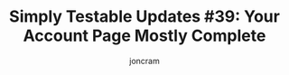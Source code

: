 ---
layout: default
title: "Simply Testable Updates #39: Your Account Page Mostly Complete"
author: joncram
newsletter:
    issue_number: 39th
    url: https://us5.campaign-archive2.com/?u=ac75e33d993d2b502e333ddd0&amp;id=d9c8966534
    closing_sentence: Expect the next newsletter on May 22.
    highlights:
        - Your account page mostly complete
        - Invalid in-markup content type bug fixed
---